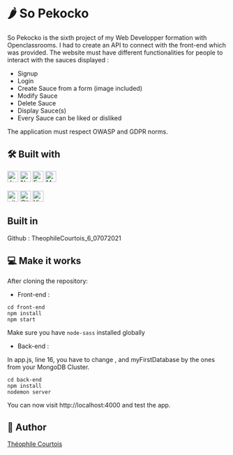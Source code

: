 # :hot_pepper: So Pekocko

So Pekocko is the sixth project of my Web Developper formation with Openclassrooms. I had to create an API to connect with the front-end which was provided.
The website must have different functionalities for people to interact with the sauces displayed :
- Signup
- Login
- Create Sauce from a form (image included)
- Modify Sauce
- Delete Sauce
- Display Sauce(s)
- Every Sauce can be liked or disliked

The application must respect OWASP and GDPR norms.


## 🛠 Built with

<div>
<img src="https://img.shields.io/badge/JavaScript-282C34?logo=javascript&logoColor=F7DF1E" alt="JavaScript logo" title="JavaScript" height="25" />
<img src="https://img.shields.io/badge/Node.js-282C34?logo=node.js&logoColor=339933" alt="Node.js logo" title="Node.js" height="25" />
<img src="https://img.shields.io/badge/Express-282C34?logo=express&logoColor=FFFFFF" alt="Express.js logo" title="Express.js" height="25" />
<img src="https://img.shields.io/badge/MongoDB-282C34?logo=mongodb&logoColor=47A248" alt="MongoDB logo" title="MongoDB" height="25" />
</div>
<br/>
<div>
<img src="https://img.shields.io/badge/Git-282C34?logo=git&logoColor=F05032" alt="git logo" title="git" height="25" />
<img src="https://img.shields.io/badge/GitHub-282C34?logo=github&logoColor=FFFFFF" alt="GitHub logo" title="GitHub" height="25" />
<img src="https://img.shields.io/badge/VS%20Code-282C34?logo=visual-studio-code&logoColor=007ACC" alt="Visual Studio Code logo" title="Visual Studio Code" height="25" />
</div>

## Built in

Github : TheophileCourtois_6_07072021


## :computer: Make it works

After cloning the repository: 

- Front-end :
```
cd front-end
npm install
npm start

```
Make sure you have `node-sass` installed globally

- Back-end :

In app.js, line 16, you have to change <username>, <password> and myFirstDatabase by the ones from your MongoDB Cluster.

```
cd back-end
npm install
nodemon server

```

You can now visit http://localhost:4000 and test the app.

## :speech_balloon: Author

[Théophile Courtois](https://www.linkedin.com/in/th%C3%A9ophile-courtois-595a9b136/)
